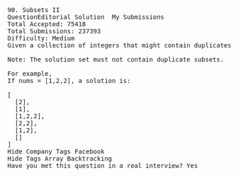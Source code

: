 <pre>
90. Subsets II  
QuestionEditorial Solution  My Submissions
Total Accepted: 75418
Total Submissions: 237393
Difficulty: Medium
Given a collection of integers that might contain duplicates, nums, return all possible subsets.

Note: The solution set must not contain duplicate subsets.

For example,
If nums = [1,2,2], a solution is:

[
  [2],
  [1],
  [1,2,2],
  [2,2],
  [1,2],
  []
]
Hide Company Tags Facebook
Hide Tags Array Backtracking
Have you met this question in a real interview? Yes  
</pre>
